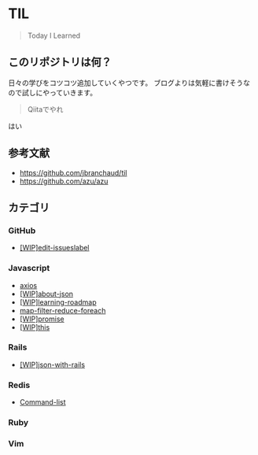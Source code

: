 # TIL

> Today I Learned

## このリポジトリは何？

日々の学びをコツコツ追加していくやつです。
ブログよりは気軽に書けそうなので試しにやっていきます。

> Qiitaでやれ

はい

## 参考文献

- https://github.com/jbranchaud/til
- https://github.com/azu/azu

## カテゴリ
### GitHub
- [[WIP]edit-issueslabel](github/edit-issueslabel.md)

### Javascript
- [axios](javascript/axios.md)
- [[WIP]about-json](javascript/about-json.md)
- [[WIP]learning-roadmap](javascript/learning-roadmap.md)
- [map-filter-reduce-foreach](javascript/map-filter-reduce-foreach.md)
- [[WIP]promise](javascript/promise.md)
- [[WIP]this](javascript/this.md)

### Rails
- [[WIP]json-with-rails](rails/json-with-rails.md)

### Redis
- [Command-list](redis/command-list.md)

### Ruby
### Vim

